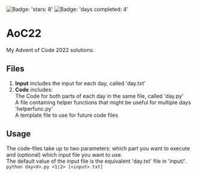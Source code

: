 ![Badge: 'stars: 8'](https://img.shields.io/badge/stars%20%E2%AD%90-8-yellow)
![Badge: 'days completed: 4'](https://img.shields.io/badge/days%20completed-4-blue)
# AoC22
My Advent of Code 2022 solutions.

## Files
1.  **Input** includes the input for each day, called 'day<X>.txt'
2.  **Code** includes:\
  The Code for both parts of each day in the same file, called 'day<X>.py' \
  A file containing helper functions that might be useful for multiple days 'helperfunc.py' \
  A template file to use for future code files
  
## Usage
  The code-files take up to two parameters: which part you want to execute and (optional) which input file you want to use.\
  The default value of the input file is the equivalent 'day<X>.txt' file in 'input/'.\
  ```python day<X>.py <1|2> [<input>.txt] ```
